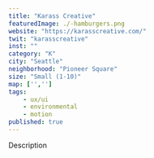 ```yaml
---
title: "Karass Creative"
featuredImage: ./-hamburgers.png
website: "https://karasscreative.com/"
twit: "karasscreative"
inst: ""
category: "K"
city: "Seattle"
neighborhood: "Pioneer Square"
size: "Small (1-10)"
map: ['','']
tags:
    - ux/ui
    - environmental
    - motion
published: true
---
```


Description
